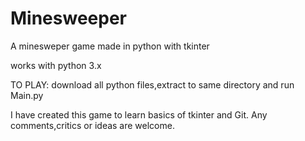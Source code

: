 Minesweeper
===========

A minesweper game made in python with tkinter

works with python 3.x

TO PLAY: download all python files,extract to same directory and run Main.py


I have created this game to learn basics of tkinter and Git. Any comments,critics or ideas are welcome.



